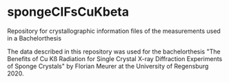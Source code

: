 # spongeCIFsCuKbeta
Repository for crystallographic information files of the measurements used in a Bachelorthesis


The data described in this repository was used for the bachelorthesis "The Benefits of Cu Kß Radiation for Single Crystal X-ray Diffraction Experiments of Sponge Crystals" by Florian Meurer at the University of Regensburg 2020. 
